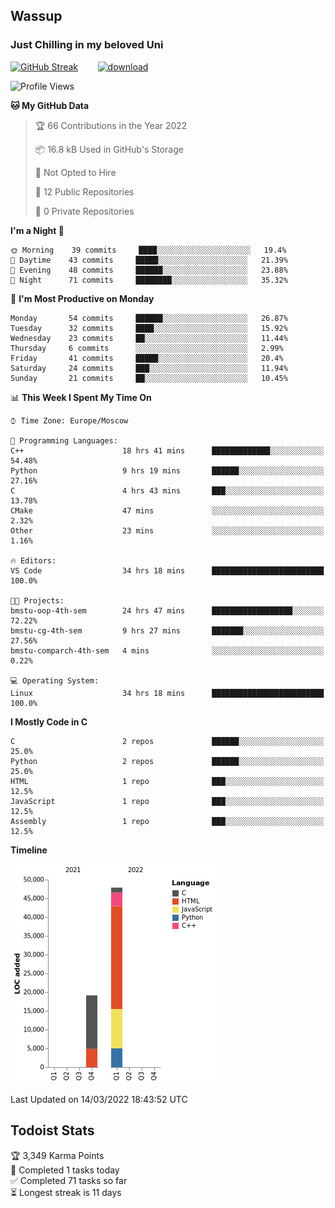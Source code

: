 ## Wassup 
### Just Chilling in my beloved Uni 

<!--
-->

[![GitHub Streak](http://github-readme-streak-stats.herokuapp.com?user=archeoss&theme=shades-of-purple&hide_border=true&date_format=j%20M%5B%20Y%5D)](https://git.io/streak-stats)&nbsp;&nbsp;&nbsp;&nbsp;&nbsp;&nbsp;&nbsp;&nbsp;[![download](https://user-images.githubusercontent.com/68448737/147796309-d8b65b1d-4dde-40d9-b03a-2b42aaa6cd43.jpeg)
](https://bmstu.ru/)

<!--START_SECTION:waka-->
![Profile Views](http://img.shields.io/badge/Profile%20Views-28-blue)

**🐱 My GitHub Data** 

> 🏆 66 Contributions in the Year 2022
 > 
> 📦 16.8 kB Used in GitHub's Storage 
 > 
> 🚫 Not Opted to Hire
 > 
> 📜 12 Public Repositories 
 > 
> 🔑 0 Private Repositories  
 > 
**I'm a Night 🦉** 

```text
🌞 Morning    39 commits     ████░░░░░░░░░░░░░░░░░░░░░   19.4% 
🌆 Daytime    43 commits     █████░░░░░░░░░░░░░░░░░░░░   21.39% 
🌃 Evening    48 commits     ██████░░░░░░░░░░░░░░░░░░░   23.88% 
🌙 Night      71 commits     ████████░░░░░░░░░░░░░░░░░   35.32%

```
📅 **I'm Most Productive on Monday** 

```text
Monday       54 commits     ██████░░░░░░░░░░░░░░░░░░░   26.87% 
Tuesday      32 commits     ████░░░░░░░░░░░░░░░░░░░░░   15.92% 
Wednesday    23 commits     ██░░░░░░░░░░░░░░░░░░░░░░░   11.44% 
Thursday     6 commits      ░░░░░░░░░░░░░░░░░░░░░░░░░   2.99% 
Friday       41 commits     █████░░░░░░░░░░░░░░░░░░░░   20.4% 
Saturday     24 commits     ███░░░░░░░░░░░░░░░░░░░░░░   11.94% 
Sunday       21 commits     ██░░░░░░░░░░░░░░░░░░░░░░░   10.45%

```


📊 **This Week I Spent My Time On** 

```text
⌚︎ Time Zone: Europe/Moscow

💬 Programming Languages: 
C++                      18 hrs 41 mins      █████████████░░░░░░░░░░░░   54.48% 
Python                   9 hrs 19 mins       ██████░░░░░░░░░░░░░░░░░░░   27.16% 
C                        4 hrs 43 mins       ███░░░░░░░░░░░░░░░░░░░░░░   13.78% 
CMake                    47 mins             ░░░░░░░░░░░░░░░░░░░░░░░░░   2.32% 
Other                    23 mins             ░░░░░░░░░░░░░░░░░░░░░░░░░   1.16%

🔥 Editors: 
VS Code                  34 hrs 18 mins      █████████████████████████   100.0%

🐱‍💻 Projects: 
bmstu-oop-4th-sem        24 hrs 47 mins      ██████████████████░░░░░░░   72.22% 
bmstu-cg-4th-sem         9 hrs 27 mins       ███████░░░░░░░░░░░░░░░░░░   27.56% 
bmstu-comparch-4th-sem   4 mins              ░░░░░░░░░░░░░░░░░░░░░░░░░   0.22%

💻 Operating System: 
Linux                    34 hrs 18 mins      █████████████████████████   100.0%

```

**I Mostly Code in C** 

```text
C                        2 repos             ██████░░░░░░░░░░░░░░░░░░░   25.0% 
Python                   2 repos             ██████░░░░░░░░░░░░░░░░░░░   25.0% 
HTML                     1 repo              ███░░░░░░░░░░░░░░░░░░░░░░   12.5% 
JavaScript               1 repo              ███░░░░░░░░░░░░░░░░░░░░░░   12.5% 
Assembly                 1 repo              ███░░░░░░░░░░░░░░░░░░░░░░   12.5%

```


**Timeline**

![Chart not found](https://raw.githubusercontent.com/archeoss/archeoss/master/charts/bar_graph.png) 


 Last Updated on 14/03/2022 18:43:52 UTC
<!--END_SECTION:waka-->

## Todoist Stats

<!-- TODO-IST:START -->
🏆  3,349 Karma Points           
🌸  Completed 1 tasks today           
✅  Completed 71 tasks so far           
⏳  Longest streak is 11 days
<!-- TODO-IST:END -->
